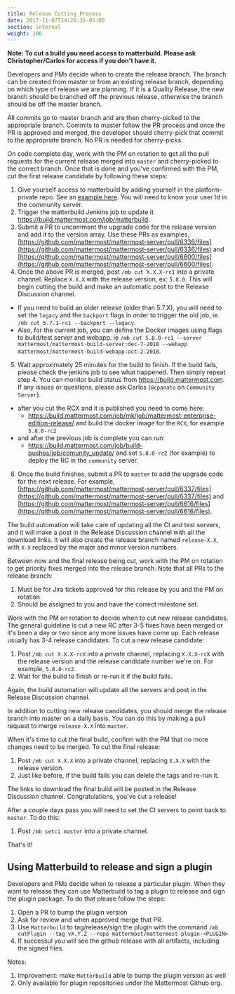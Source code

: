 ```yaml
---
title: Release Cutting Process
date: 2017-11-07T14:28:35-05:00
section: internal
weight: 100
---
```


**Note: To cut a build you need access to matterbuild. Please ask Christopher/Carlos for access if you don't have it.**

Developers and PMs decide when to create the release branch. The branch can be created from master or from an existing release branch, depending on which type of release we are planning. If it is a Quality Release, the new branch should be branched off the previous release, otherwise the branch should be off the master branch.

All commits go to master branch and are then cherry-picked to the appropriate branch. Commits to master follow the PR process and once the PR is approved and merged, the developer should cherry-pick that commit to the appropriate branch. No PR is needed for cherry-picks.

On code complete day, work with the PM on rotation to get all the pull requests for the current release merged into `master` and cherry-picked to the correct branch. Once that is done and you've confirmed with the PM, cut the first release candidate by following these steps:

1. Give yourself access to matterbuild by adding yourself in the platform-private repo. See an [example here](https://github.com/mattermost/platform-private/commit/89f91d81bd4602f4708270c0ca7626da8fc45291). You will need to know your user Id in the community server.
2. Trigger the matterbuild Jenkins job to update it https://build.mattermost.com/job/matterbuild.
3. Submit a PR to uncomment the upgrade code for the release version and add it to the version array. Use these PRs as examples, [https://github.com/mattermost/mattermost-server/pull/6336/files](https://github.com/mattermost/mattermost-server/pull/6336/files) and [https://github.com/mattermost/mattermost-server/pull/6600/files](https://github.com/mattermost/mattermost-server/pull/6600/files).
4. Once the above PR is merged, post `/mb cut X.X.X-rc1` into a private channel. Replace `X.X.X` with the release version, ex: `5.8.0`. This will begin cutting the build and make an automatic post to the Release Discussion channel.
  - If you need to build an older release (older than 5.7.X), you will need to set the `legacy` and the `backport` flags in order to trigger the old job, ie. `/mb cut 5.7.1-rc1 --backport --legacy`.
  - Also, for the current job, you can define the Docker images using flags to build/test server and webapp. ie `/mb cut 5.8.0-rc1 --server mattermost/mattermost-build-server:dec-7-2018 --webapp mattermost/mattermost-build-webapp:oct-2-2018`.
5. Wait approximately 25 minutes for the build to finish. If the build fails, please check the jenkins job to see what happened. Then simply repeat step 4. You can monitor build status from https://build.mattermost.com. If any issues or questions, please ask Carlos (`@cpanato` on `Community Server`).
  - after you cut the RCX and it is published you need to come here:
      - https://build.mattermost.com/job/mk/job/mattermost-enterprise-edition-release/ and build the docker image for the `RCX`, for example `5.8.0-rc2`
  - and after the previous job is complete you can run:
      - https://build.mattermost.com/job/build-pushes/job/comunity_update/ and set `5.8.0-rc2` (for example) to deploy the RC in the `community` server.
6. Once the build finishes, submit a PR to `master` to add the upgrade code for the next release. For example, [https://github.com/mattermost/mattermost-server/pull/6337/files](https://github.com/mattermost/mattermost-server/pull/6337/files) and [https://github.com/mattermost/mattermost-server/pull/6616/files](https://github.com/mattermost/mattermost-server/pull/6616/files).

The build automation will take care of updating all the CI and test servers, and it will make a post in the Release Discussion channel with all the download links. It will also create the release branch named `release-X.X`, with `X-X` replaced by the major and minor version numbers.

Between now and the final release being cut, work with the PM on rotation to get priority fixes merged into the release branch. Note that all PRs to the release branch:

1. Must be for Jira tickets approved for this release by you and the PM on rotation.
2. Should be assigned to you and have the correct milestone set.

Work with the PM on rotation to decide when to cut new release candidates. The general guideline is cut a new RC after 3-5 fixes have been merged or it's been a day or two since any more issues have come up. Each release usually has 3-4 release candidates. To cut a new release candidate:

1. Post `/mb cut X.X.X-rcX` into a private channel, replacing `X.X.X-rcX` with the release version and the release candidate number we're on. For example, `5.8.0-rc2`.
2. Wait for the build to finish or re-run it if the build fails.

Again, the build automation will update all the servers and post in the Release Discussion channel.

In addition to cutting new release candidates, you should merge the release branch into master on a daily basis. You can do this by making a pull request to merge `release-X.X` into `master`.

When it's time to cut the final build, confirm with the PM that no more changes need to be merged. To cut the final release:

1. Post `/mb cut X.X.X` into a private channel, replacing `X.X.X` with the release version.
2. Just like before, if the build fails you can delete the tags and re-run it.

The links to download the final build will be posted in the Release Discussion channel. Congratulations, you've cut a release!

After a couple days pass you will need to set the CI servers to point back to `master`. To do this:

1. Post `/mb setci master` into a private channel.

That's it!


## Using Matterbuild to release and sign a plugin

Developers and PMs decide when to release a particular plugin. When they want to release they can use Matterbuild to tag a plugin to release and sign the plugin package.
To do that please follow the steps:

1. Open a PR to bump the plugin version
1. Ask for review and when approved merge that PR.
1. Use `Matterbuild` to tag/release/sign the plugin with the command `/mb cutPlugin --tag vX.Y.Z --repo mattermost/mattermost-plugin-<PLUGIN>`
1. If successul you will see the github release with all artifacts, including the signed files.


Notes:
1. Improvement: make `Matterbuild` able to bump the plugin version as well
2. Only available for plugin repositories under the Mattermost Github org.

